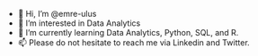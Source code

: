 - 👋 Hi, I’m @emre-ulus
- 👀 I’m interested in Data Analytics
- 🌱 I’m currently learning Data Analytics, Python, SQL, and R.
- 📫 Please do not hesitate to reach me via Linkedin and Twitter.

<!---
emre-ulus/emre-ulus is a ✨ special ✨ repository because its `README.md` (this file) appears on your GitHub profile.
You can click the Preview link to take a look at your changes.
- 💞️ I’m looking to collaborate on ...
--->
